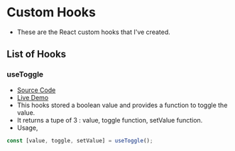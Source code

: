 # Custom Hooks

- These are the React custom hooks that I've created.

## List of Hooks

### useToggle

- [Source Code](https://github.com/dhruvdhaduk-simform/hooks/blob/main/src/hooks/useToggle.ts)
- [Live Demo](https://my-custom-hooks.netlify.app/#use-toggle-demo)
- This hooks stored a boolean value and provides a function to toggle the value.
- It returns a tupe of 3 : value, toggle function, setValue function.
- Usage,

```typescript
const [value, toggle, setValue] = useToggle();
```
